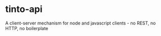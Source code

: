 tinto-api
=========

A client-server mechanism for node and javascript clients - no REST, no HTTP, no boilerplate
